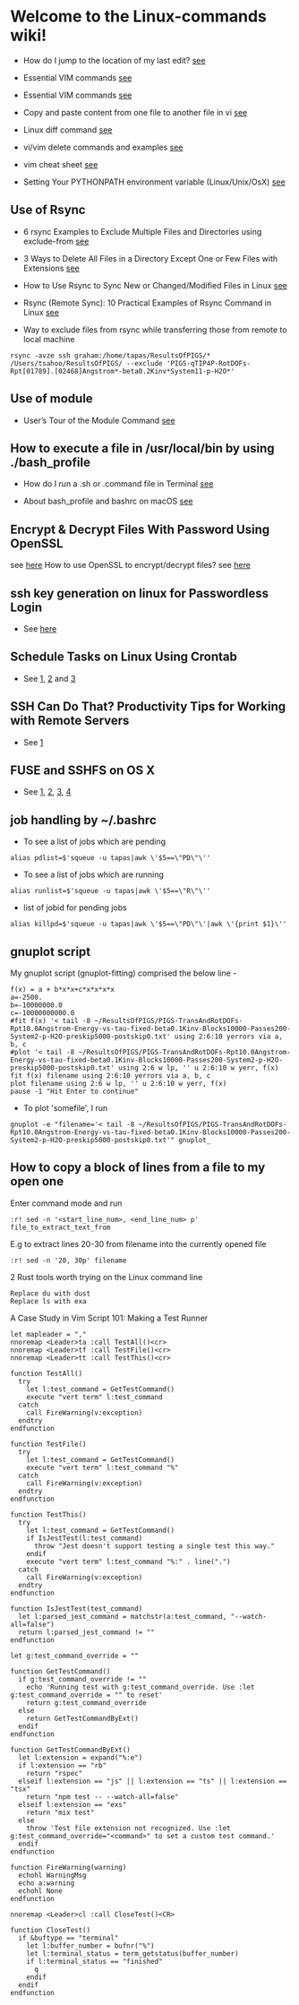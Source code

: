 # Welcome to the Linux-commands wiki!

- How do I jump to the location of my last edit? [see](https://vi.stackexchange.com/questions/2001/how-do-i-jump-to-the-location-of-my-last-edit)

-  Essential VIM commands [see](http://vim.wikia.com/wiki/Moving_around)

-  Essential VIM commands [see](https://www.catswhocode.com/blog/130-essential-vim-commands)

-  Copy and paste content from one file to another file in vi [see](https://stackoverflow.com/questions/4620672/copy-and-paste-content-from-one-file-to-another-file-in-vi)

- Linux diff command [see](https://www.computerhope.com/unix/udiff.htm)

- vi/vim delete commands and examples [see](https://alvinalexander.com/linux/vi-vim-delete-line-commands-to-end)

- vim cheat sheet [see](https://vim.rtorr.com)

- Setting Your PYTHONPATH environment variable (Linux/Unix/OsX) [see](https://scipher.wordpress.com/2010/05/10/setting-your-pythonpath-environment-variable-linuxunixosx/)

## Use of Rsync
- 6 rsync Examples to Exclude Multiple Files and Directories using exclude-from [see](https://www.thegeekstuff.com/2011/01/rsync-exclude-files-and-folders/?utm_source=feedburner)

- 3 Ways to Delete All Files in a Directory Except One or Few Files with Extensions [see](https://www.tecmint.com/delete-all-files-in-directory-except-one-few-file-extensions/)

- How to Use Rsync to Sync New or Changed/Modified Files in Linux [see](https://www.tecmint.com/sync-new-changed-modified-files-rsync-linux/)

- Rsync (Remote Sync): 10 Practical Examples of Rsync Command in Linux [see](https://www.tecmint.com/rsync-local-remote-file-synchronization-commands/)

- Way to exclude files from rsync while transferring those from remote to local machine

```
rsync -avze ssh graham:/home/tapas/ResultsOfPIGS/* /Users/tsahoo/ResultsOfPIGS/ --exclude 'PIGS-qTIP4P-RotDOFs-Rpt[01789].[02468]Angstrom*-beta0.2Kinv*System11-p-H2O*'
```

## Use of module

- User’s Tour of the Module Command [see](https://lmod.readthedocs.io/en/latest/010_user.html)

## How to execute a file in /usr/local/bin by using ./bash_profile

- How do I run a .sh or .command file in Terminal [see](https://apple.stackexchange.com/questions/235128/how-do-i-run-a-sh-or-command-file-in-terminal/235129)

- About bash_profile and bashrc on macOS [see](https://scriptingosx.com/2017/04/about-bash_profile-and-bashrc-on-macos/)

## Encrypt & Decrypt Files With Password Using OpenSSL
see [here](https://www.shellhacks.com/encrypt-decrypt-file-password-openssl/)
How to use OpenSSL to encrypt/decrypt files? see [here](https://stackoverflow.com/questions/16056135/how-to-use-openssl-to-encrypt-decrypt-files)

## ssh key generation on linux for Passwordless Login

- See [here](https://www.2daygeek.com/ssh-key-generation-on-linux-for-passwordless-login/)

## Schedule Tasks on Linux Using Crontab

- See [1](https://kvz.io/blog/2007/07/29/schedule-tasks-on-linux-using-crontab/), [2](https://www.tecmint.com/11-cron-scheduling-task-examples-in-linux/) and [3](https://www.cyberciti.biz/faq/how-do-i-add-jobs-to-cron-under-linux-or-unix-oses/)

## SSH Can Do That? Productivity Tips for Working with Remote Servers

- See [1](http://blogs.perl.org/users/smylers/2011/08/ssh-productivity-tips.html)

## FUSE and SSHFS on OS X

- See [1](https://stuff-things.net/2015/05/20/fuse-and-sshfs-on-os-x/), [2](https://blogs.harvard.edu/acts/2013/11/08/the-newbie-how-to-set-up-sshfs-on-mac-os-x/), [3](https://medium.com/@tzhenghao/writing-remote-code-on-a-mac-with-sshfs-c62d64bf9ef9), [4](https://blog.khairulazam.net/2013/06/05/write-failed-broken-pipe-issue-on-mac-os-x/)

## job handling by ~/.bashrc 
- To see a list of jobs which are pending 

```
alias pdlist=$'squeue -u tapas|awk \'$5==\"PD\"\''
```

- To see a list of jobs which are running
```
alias runlist=$'squeue -u tapas|awk \'$5==\"R\"\''
```

- list of jobid for pending jobs

```
alias killpd=$'squeue -u tapas|awk \'$5==\"PD\"\'|awk \'{print $1}\''
```

## gnuplot script

My gnuplot script (gnuplot-fitting) comprised the below line -

```
f(x) = a + b*x*x+c*x*x*x*x
a=-2500.
b=-10000000.0
c=-10000000000.0
#fit f(x) '< tail -8 ~/ResultsOfPIGS/PIGS-TransAndRotDOFs-Rpt10.0Angstrom-Energy-vs-tau-fixed-beta0.1Kinv-Blocks10000-Passes200-System2-p-H2O-preskip5000-postskip0.txt' using 2:6:10 yerrors via a, b, c
#plot '< tail -8 ~/ResultsOfPIGS/PIGS-TransAndRotDOFs-Rpt10.0Angstrom-Energy-vs-tau-fixed-beta0.1Kinv-Blocks10000-Passes200-System2-p-H2O-preskip5000-postskip0.txt' using 2:6 w lp, '' u 2:6:10 w yerr, f(x)
fit f(x) filename using 2:6:10 yerrors via a, b, c
plot filename using 2:6 w lp, '' u 2:6:10 w yerr, f(x)
pause -1 "Hit Enter to continue"
```

- To plot 'somefile', I run 
```
gnuplot -e "filename='< tail -8 ~/ResultsOfPIGS/PIGS-TransAndRotDOFs-Rpt10.0Angstrom-Energy-vs-tau-fixed-beta0.1Kinv-Blocks10000-Passes200-System2-p-H2O-preskip5000-postskip0.txt'" gnuplot_
```

## How to copy a block of lines from a file to my open one

Enter command mode and run
```
:r! sed -n '<start_line_num>, <end_line_num> p' file_to_extract_text_from
```
E.g to extract lines 20-30 from filename into the currently opened file
```
:r! sed -n '20, 30p' filename
```

2 Rust tools worth trying on the Linux command line

```
Replace du with dust
Replace ls with exa
```

A Case Study in Vim Script 101: Making a Test Runner

```
let mapleader = ","
nnoremap <Leader>ta :call TestAll()<cr>
nnoremap <Leader>tf :call TestFile()<cr>
nnoremap <Leader>tt :call TestThis()<cr>

function TestAll()
  try
    let l:test_command = GetTestCommand()
    execute "vert term" l:test_command
  catch
    call FireWarning(v:exception)
  endtry
endfunction

function TestFile()
  try
    let l:test_command = GetTestCommand()
    execute "vert term" l:test_command "%"
  catch
    call FireWarning(v:exception)
  endtry
endfunction

function TestThis()
  try
    let l:test_command = GetTestCommand()
    if IsJestTest(l:test_command)
      throw "Jest doesn't support testing a single test this way."
    endif
    execute "vert term" l:test_command "%:" . line(".")
  catch
    call FireWarning(v:exception)
  endtry
endfunction

function IsJestTest(test_command)
  let l:parsed_jest_command = matchstr(a:test_command, "--watch-all=false")
  return l:parsed_jest_command != ""
endfunction

let g:test_command_override = ""

function GetTestCommand() 
  if g:test_command_override != ""
    echo 'Running test with g:test_command_override. Use :let g:test_command_override = "" to reset'
    return g:test_command_override
  else
    return GetTestCommandByExt()
  endif
endfunction

function GetTestCommandByExt()
  let l:extension = expand("%:e")
  if l:extension == "rb"
    return "rspec"
  elseif l:extension == "js" || l:extension == "ts" || l:extension == "tsx"
    return "npm test -- --watch-all=false"
  elseif l:extension == "exs"
    return "mix test"
  else 
    throw 'Test file extension not recognized. Use :let g:test_command_override="<command>" to set a custom test command.'
  endif
endfunction

function FireWarning(warning)
  echohl WarningMsg
  echo a:warning
  echohl None
endfunction

nnoremap <Leader>cl :call CloseTest()<CR>

function CloseTest() 
  if &buftype == "terminal"
    let l:buffer_number = bufnr("%")
    let l:terminal_status = term_getstatus(buffer_number)
    if l:terminal_status == "finished"
      q
    endif
  endif
endfunction
```
